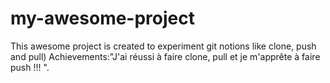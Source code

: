 # my-awesome-project
This awesome project is created to experiment git notions like clone, push and pull)
Achievements:"J'ai réussi à faire clone, pull et je m'apprête à faire push !!! ".
